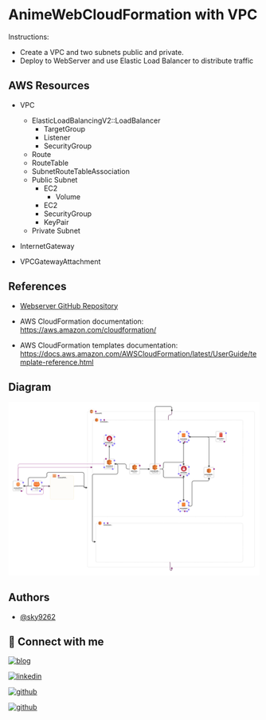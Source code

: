 # AnimeWebCloudFormation with VPC
Instructions:
- Create a VPC and two subnets public and private. 
- Deploy to WebServer and use Elastic Load Balancer to distribute traffic 


## AWS Resources
* VPC
  * ElasticLoadBalancingV2::LoadBalancer
    * TargetGroup
    * Listener
    * SecurityGroup
  * Route
  * RouteTable
  * SubnetRouteTableAssociation
  * Public Subnet
    * EC2
      * Volume
    * EC2
    * SecurityGroup
    * KeyPair
  * Private Subnet

* InternetGateway
* VPCGatewayAttachment
## References
- [Webserver GitHub Repository](https://github.com/falselunatic/Anime)
- AWS CloudFormation documentation: https://aws.amazon.com/cloudformation/

- AWS CloudFormation templates documentation: https://docs.aws.amazon.com/AWSCloudFormation/latest/UserGuide/template-reference.html


## Diagram

![Template Diagram](./images/template1-designer.png)


## Authors

- [@sky9262](https://www.github.com/sky9262)


## 🔗 Connect with me
[![blog](https://img.shields.io/badge/blog-000?style=for-the-badge&logo=ko-fi&logoColor=white)](https://sky9262.tistory.com/)

[![linkedin](https://img.shields.io/badge/linkedin-0A66C2?style=for-the-badge&logo=linkedin&logoColor=white)](https://www.linkedin.com/in/sky9262/)

[![github](https://img.shields.io/badge/Instagram-ffffff?style=for-the-badge&logo=instagram&logoColor=dd2a7b)](https://www.instagram.com/sky926296/)

[![github](https://img.shields.io/badge/github-000?style=for-the-badge&logo=github&logoColor=white)](https://github.com/sky9262/)
